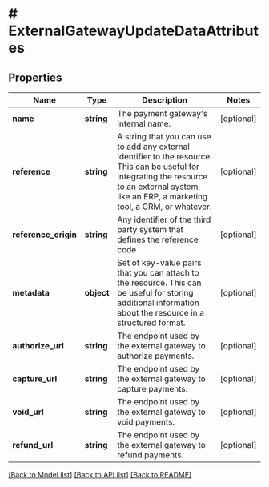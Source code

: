 # # ExternalGatewayUpdateDataAttributes

## Properties

Name | Type | Description | Notes
------------ | ------------- | ------------- | -------------
**name** | **string** | The payment gateway&#39;s internal name. | [optional]
**reference** | **string** | A string that you can use to add any external identifier to the resource. This can be useful for integrating the resource to an external system, like an ERP, a marketing tool, a CRM, or whatever. | [optional]
**reference_origin** | **string** | Any identifier of the third party system that defines the reference code | [optional]
**metadata** | **object** | Set of key-value pairs that you can attach to the resource. This can be useful for storing additional information about the resource in a structured format. | [optional]
**authorize_url** | **string** | The endpoint used by the external gateway to authorize payments. | [optional]
**capture_url** | **string** | The endpoint used by the external gateway to capture payments. | [optional]
**void_url** | **string** | The endpoint used by the external gateway to void payments. | [optional]
**refund_url** | **string** | The endpoint used by the external gateway to refund payments. | [optional]

[[Back to Model list]](../../README.md#models) [[Back to API list]](../../README.md#endpoints) [[Back to README]](../../README.md)
